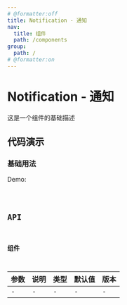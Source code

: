 ```yaml
---
# @formatter:off
title: Notification - 通知
nav:
  title: 组件
  path: /components
group:
  path: /
# @formatter:on
---
```


# Notification - 通知

这是一个组件的基础描述

## 代码演示

### 基础用法

Demo:

<code src="./index.ts"  background="#f0f2f5" />

## API

### 组件

| 参数 | 说明 | 类型 | 默认值 | 版本 |
| ---- | ---- | ---- | ------ | ---- |
| -    | -    | -    | -      | -    |
